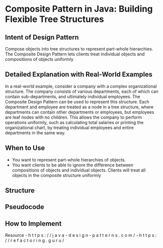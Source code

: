 # Composite Pattern in Java: Building Flexible Tree Structures

## Intent of Design Pattern

Compose objects into tree structures to represent part-whole hierarchies. The Composite Design Pattern lets clients treat individual objects and compositions of objects uniformly

## Detailed Explanation with Real-World Examples

In a real-world example, consider a company with a complex organizational structure. The company consists of various departments, each of which can contain sub-departments, and ultimately individual employees. The Composite Design Pattern can be used to represent this structure. Each department and employee are treated as a node in a tree structure, where departments can contain other departments or employees, but employees are leaf nodes with no children. This allows the company to perform operations uniformly, such as calculating total salaries or printing the organizational chart, by treating individual employees and entire departments in the same way.

## When to Use

* You want to represent part-whole hierarchies of objects.
* You want clients to be able to ignore the difference between compositions of objects and individual objects. Clients will treat all objects in the composite structure uniformly

## Structure
## Pseudocode
## How to Implement


Resource - h t t p s : / / j a v a - d e s i g n - p a t t e r n s . c o m /
         - h t t p s : / / r e f a c t o r i n g . g u r u /  
